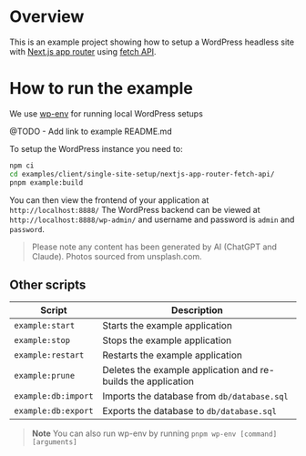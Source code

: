 # Overview

This is an example project showing how to setup a WordPress headless site with [Next.js app router](https://nextjs.org/docs/app) using [fetch API](https://developer.mozilla.org/en-US/docs/Web/API/Fetch_API).


# How to run the example

We use [wp-env](https://developer.wordpress.org/block-editor/reference-guides/packages/packages-env/) for running local WordPress setups

@TODO - Add link to example README.md


To setup the WordPress instance you need to:

```bash
npm ci
cd examples/client/single-site-setup/nextjs-app-router-fetch-api/
pnpm example:build
```

You can then view the frontend of your application at `http://localhost:8888/`
The WordPress backend can be viewed at `http://localhost:8888/wp-admin/` and username and password is `admin` and `password`.


> Please note any content has been generated by AI (ChatGPT and Claude). Photos sourced from unsplash.com.

## Other scripts


| Script              | Description                                                   |
|----------------------|---------------------------------------------------------------|
| `example:start`      | Starts the example application                                |
| `example:stop`       | Stops the example application                                 |
| `example:restart`    | Restarts the example application                              |
| `example:prune`      | Deletes the example application and re-builds the application |
| `example:db:import`  | Imports the database from `db/database.sql`                   |
| `example:db:export`  | Exports the database to `db/database.sql`                     |


> **Note** You can also run wp-env by running `pnpm wp-env [command] [arguments]`
